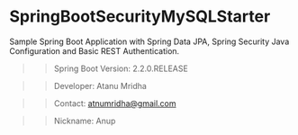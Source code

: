 # SpringBootSecurityMySQLStarter

Sample Spring Boot Application with Spring Data JPA, Spring Security Java Configuration and Basic REST Authentication.

>> Spring Boot Version: 
>> 2.2.0.RELEASE        

>> Developer: Atanu Mridha        

>> Contact: atnumridha@gmail.com 

>> Nickname: Anup                 
